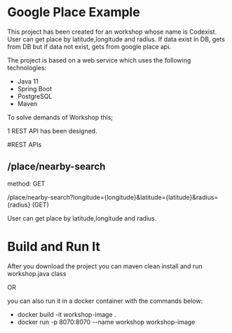 # Google Place Example
This project has been created for an workshop whose name is Codexist. User can get place by latitude,longitude and radius. 
If data exist in DB,  gets from DB but if data not exist, gets from google place api.


The project is based on a web service which uses the following technologies:

* Java 11
* Spring Boot
* PostgreSQL
* Maven

To solve demands of Workshop this;

1 REST API has been designed.

#REST APIs

## /place/nearby-search
method: GET

/place/nearby-search?longitude={longitude}&latitude={latitude}&radius={radius} (GET)

User can get place by latitude,longitude and radius.


# Build and Run It
After you download the project you can maven clean install and run workshop.java class

OR

you can also run it in a docker container with the commands below:
* docker build -it workshop-image .
* docker run -p 8070:8070 --name workshop workshop-image
